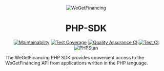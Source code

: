 <div align="center">

![WeGetFinancing](https://wegetfinancing.com/static/logo-5c2c832d18c270cfb7944df0504eb609.svg)
# PHP-SDK
[![Maintainability](https://api.codeclimate.com/v1/badges/ace0717d4ceb908017df/maintainability)](https://codeclimate.com/github/WeGetFinancing/php-sdk/maintainability)
[![Test Coverage](https://api.codeclimate.com/v1/badges/ace0717d4ceb908017df/test_coverage)](https://codeclimate.com/github/WeGetFinancing/php-sdk/test_coverage)
[![Quality Assurance CI](https://github.com/WeGetFinancing/php-sdk/actions/workflows/qa.yml/badge.svg)](https://github.com/WeGetFinancing/php-sdk/actions/workflows/qa.yml)
[![Test CI](https://github.com/WeGetFinancing/php-sdk/actions/workflows/test.yml/badge.svg)](https://github.com/WeGetFinancing/php-sdk/actions/workflows/test.yml)
[![PHPStan](https://img.shields.io/badge/PHPStan-Level%208-brightgreen.svg?style=flat&logo=php)](https://shields.io/#/)

</div>

The WeGetFinancing PHP SDK provides convenient access to the WeGetFinancing API from applications written in the PHP language.
